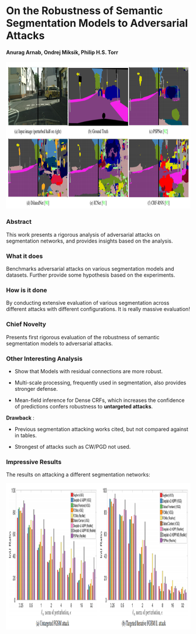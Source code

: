 # On the Robustness of Semantic Segmentation Models to Adversarial Attacks

#### Anurag Arnab, Ondrej Miksik, Philip H.S. Torr


<p align="center">
  <img src="img/robust_segmentation.png" height="400" title="Robust Segmentation">
</p>

### Abstract

This work presents a rigorous analysis of adversarial attacks on segmentation networks, and provides insights based on the analysis.

### What it does

Benchmarks adversarial attacks on various segmentation models and datasets. Further provide some hypothesis based on the experiments.
 
### How is it done

By conducting extensive evaluation of various segmentation across different attacks with different configurations. It is really massive evaluation!

### Chief Novelty

Presents first rigorous evaluation of the robustness of semantic segmentation models to adversarial attacks.

### Other Interesting Analysis

* Show that Models with residual connections are more robust.

* Multi-scale processing, frequently used in segmentation, also provides stronger defense.

* Mean-field inference for Dense CRFs, which increases the confidence of predictions confers robustness to **untargeted attacks**.

**Drawback** : 

* Previous segmentation attacking works cited, but not compared against in tables.

* Strongest of attacks such as CW/PGD not used. 


### Impressive Results

The results on attacking a different segmentation networks:

<p align="center">
  <img src="img/robust_segmentation_results.png" height="400" title="Robust segmentation Results">
</p>
